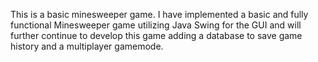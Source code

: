 This is a basic minesweeper game. I have implemented a basic and fully functional Minesweeper game utilizing Java Swing for the GUI and will further continue to develop this game adding a database to save game history and a multiplayer gamemode.
